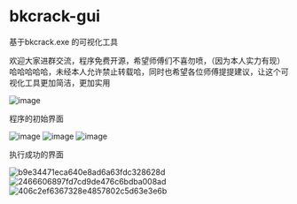 # bkcrack-gui
基于bkcrack.exe 的可视化工具

欢迎大家进群交流，程序免费开源，希望师傅们不喜勿喷，（因为本人实力有现）哈哈哈哈哈，未经本人允许禁止转载哈，同时也希望各位师傅提提建议，让这个可视化工具更加简洁，更加实用




![image](https://github.com/user-attachments/assets/deff1f05-82be-4a85-99f8-871a2935e4c6)


程序的初始界面


![image](https://github.com/user-attachments/assets/45a526f1-bda4-4511-9744-f1da437191f7)
![image](https://github.com/user-attachments/assets/3f3f1a15-924d-4e96-b475-81e9fb59e654)
![image](https://github.com/user-attachments/assets/bc49ad66-7785-452f-9a78-ed101b4138c1)



执行成功的界面




![b9e34471eca640e8ad6a63fdc328628d](https://github.com/user-attachments/assets/d67ffac7-0c6c-4079-9431-091e1d36e936)
![2466606897fd7cd9de476c6bdba008ad](https://github.com/user-attachments/assets/463cc44e-44d0-44d7-a30e-74a41ad34133)
![406c2ef6367328e4857802c5d63e3e6b](https://github.com/user-attachments/assets/bcff630c-8441-4ad0-a485-b4c08574b689)



